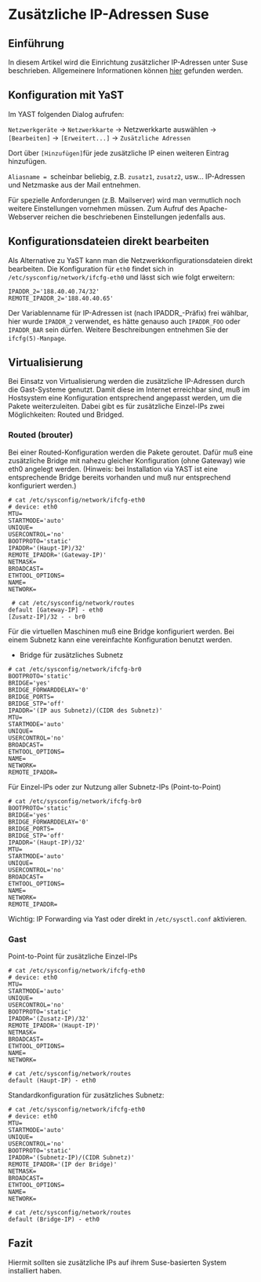 # Zusätzliche IP-Adressen Suse
## Einführung
In diesem Artikel wird die Einrichtung zusätzlicher IP-Adressen unter Suse beschrieben. 
Allgemeinere Informationen können [hier](https://wiki.hetzner.de/index.php/Zusaetzliche_IP-Adressen) gefunden werden.
 
## Konfiguration mit YaST

Im YAST folgenden Dialog aufrufen:

`Netzwerkgeräte` -> `Netzwerkkarte` -> Netzwerkkarte auswählen -> `[Bearbeiten]` -> `[Erweitert...]` -> `Zusätzliche Adressen`

Dort über `[Hinzufügen]`für jede zusätzliche IP einen weiteren Eintrag hinzufügen.

`Aliasname = `scheinbar beliebig, z.B. `zusatz1`, `zusatz2`, usw...
IP-Adressen und Netzmaske aus der Mail entnehmen.

Für spezielle Anforderungen (z.B. Mailserver) wird man vermutlich noch weitere Einstellungen vornehmen müssen.
Zum Aufruf des Apache-Webserver reichen die beschriebenen Einstellungen jedenfalls aus.

## Konfigurationsdateien direkt bearbeiten

Als Alternative zu YaST kann man die Netzwerkkonfigurationsdateien direkt bearbeiten. Die Konfiguration für `eth0` findet sich in `/etc/sysconfig/network/ifcfg-eth0` und lässt sich wie folgt erweitern:

``` 
IPADDR_2='188.40.40.74/32'
REMOTE_IPADDR_2='188.40.40.65'
```

Der Variablenname für IP-Adressen ist (nach IPADDR_-Präfix) frei wählbar, hier wurde `IPADDR_2` verwendet, es hätte genauso auch `IPADDR_FOO` oder `IPADDR_BAR` sein dürfen. Weitere Beschreibungen entnehmen Sie der `ifcfg(5)-Manpage`.


## Virtualisierung

Bei Einsatz von Virtualisierung werden die zusätzliche IP-Adressen durch die Gast-Systeme genutzt. Damit diese im Internet erreichbar sind, muß im Hostsystem eine Konfiguration entsprechend angepasst werden, um die Pakete weiterzuleiten. Dabei gibt es für zusätzliche Einzel-IPs zwei Möglichkeiten: Routed und Bridged.

### Routed (brouter)

Bei einer Routed-Konfiguration werden die Pakete geroutet. Dafür muß eine zusätzliche Bridge mit nahezu gleicher Konfiguration (ohne Gateway) wie eth0 angelegt werden. (Hinweis: bei Installation via YAST ist eine entsprechende Bridge bereits vorhanden und muß nur entsprechend konfiguriert werden.)

```
# cat /etc/sysconfig/network/ifcfg-eth0
# device: eth0
MTU=
STARTMODE='auto'
UNIQUE=
USERCONTROL='no'
BOOTPROTO='static'
IPADDR='(Haupt-IP)/32'
REMOTE_IPADDR='(Gateway-IP)'
NETMASK=
BROADCAST=
ETHTOOL_OPTIONS=
NAME=
NETWORK=
```

```
 # cat /etc/sysconfig/network/routes
default [Gateway-IP] - eth0
[Zusatz-IP]/32 - - br0
```

Für die virtuellen Maschinen muß eine Bridge konfiguriert werden. Bei einem Subnetz kann eine vereinfachte Konfiguration benutzt werden.

* Bridge für zusätzliches Subnetz 

```
# cat /etc/sysconfig/network/ifcfg-br0
BOOTPROTO='static'
BRIDGE='yes'
BRIDGE_FORWARDDELAY='0'
BRIDGE_PORTS=
BRIDGE_STP='off'
IPADDR='(IP aus Subnetz)/(CIDR des Subnetz)'
MTU=
STARTMODE='auto'
UNIQUE=
USERCONTROL='no'
BROADCAST=
ETHTOOL_OPTIONS=
NAME=
NETWORK=
REMOTE_IPADDR=
```

Für Einzel-IPs oder zur Nutzung aller Subnetz-IPs (Point-to-Point)

```
# cat /etc/sysconfig/network/ifcfg-br0
BOOTPROTO='static'
BRIDGE='yes'
BRIDGE_FORWARDDELAY='0'
BRIDGE_PORTS=
BRIDGE_STP='off'
IPADDR='(Haupt-IP)/32'
MTU=
STARTMODE='auto'
UNIQUE=
USERCONTROL='no'
BROADCAST=
ETHTOOL_OPTIONS=
NAME=
NETWORK=
REMOTE_IPADDR=
```

Wichtig: IP Forwarding via Yast oder direkt in `/etc/sysctl.conf` aktivieren.


### Gast

Point-to-Point für zusätzliche Einzel-IPs

```
# cat /etc/sysconfig/network/ifcfg-eth0
# device: eth0
MTU=
STARTMODE='auto'
UNIQUE=
USERCONTROL='no'
BOOTPROTO='static'
IPADDR='(Zusatz-IP)/32'
REMOTE_IPADDR='(Haupt-IP)'
NETMASK=
BROADCAST=
ETHTOOL_OPTIONS=
NAME=
NETWORK=
```


```
# cat /etc/sysconfig/network/routes
default (Haupt-IP) - eth0
```

Standardkonfiguration für zusätzliches Subnetz:

```
# cat /etc/sysconfig/network/ifcfg-eth0
# device: eth0
MTU=
STARTMODE='auto'
UNIQUE=
USERCONTROL='no'
BOOTPROTO='static'
IPADDR='(Subnetz-IP)/(CIDR Subnetz)'
REMOTE_IPADDR='(IP der Bridge)'
NETMASK=
BROADCAST=
ETHTOOL_OPTIONS=
NAME=
NETWORK=
```

```
# cat /etc/sysconfig/network/routes
default (Bridge-IP) - eth0
```

## Fazit

Hiermit sollten sie zusätzliche IPs auf ihrem Suse-basierten System installiert haben.


